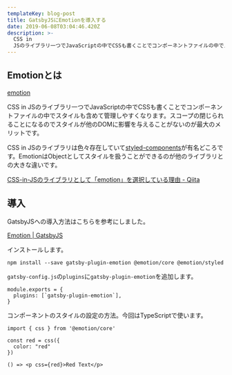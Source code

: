 ```yaml
---
templateKey: blog-post
title: GatsbyJSにEmotionを導入する
date: 2019-06-08T03:04:46.420Z
description: >-
  CSS in
  JSのライブラリ一つでJavaScriptの中でCSSも書くことでコンポーネントファイルの中でスタイルも含めて管理しやすくなります。スコープの閉じられることになるのでスタイルが他のDOMに影響を与えることがないのが最大のメリットです。
---
```

## Emotionとは

[emotion](https://emotion.sh/docs/introduction)

CSS in JSのライブラリ一つでJavaScriptの中でCSSも書くことでコンポーネントファイルの中でスタイルも含めて管理しやすくなります。スコープの閉じられることになるのでスタイルが他のDOMに影響を与えることがないのが最大のメリットです。

CSS in JSのライブラリは色々存在していて[styled-components](https://www.styled-components.com/)が有名どころです。EmotionはObjectとしてスタイルを扱うことができるのが他のライブラリとの大きな違いです。

[CSS-in-JSのライブラリとして「emotion」を選択している理由 - Qiita](https://qiita.com/__sakito__/items/d240840eef7123f62acf)

## 導入

GatsbyJSへの導入方法はこちらを参考にしました。

[Emotion \| GatsbyJS](https://www.gatsbyjs.org/docs/emotion/)

インストールします。

```
npm install --save gatsby-plugin-emotion @emotion/core @emotion/styled
```

`gatsby-config.js`の`plugins`に`gatsby-plugin-emotion`を追加します。

```
module.exports = {
  plugins: [`gatsby-plugin-emotion`],
}
```

コンポーネントのスタイルの設定の方法。今回はTypeScriptで使います。

```
import { css } from '@emotion/core'

const red = css({
  color: "red"
})

() => <p css={red}>Red Text</p>
```

